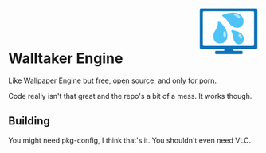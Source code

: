 <img align="right" height="100" src="res/walltaker-engine.png">

<br><br>

# Walltaker Engine

Like Wallpaper Engine but free, open source, and only for porn.

Code really isn't that great and the repo's a bit of a mess. It works though.

## Building

You might need pkg-config, I think that's it. You shouldn't even need VLC.